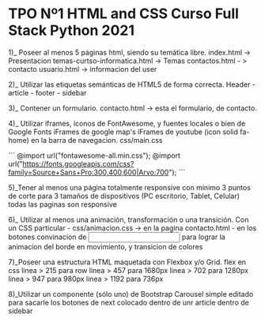 # TPO Nº1 HTML and CSS  Curso Full Stack Python 2021

1)_ Poseer al menos 5 páginas html, siendo su temática libre.
index.html -> Presentacion
temas-curtso-informatica.html -> Temas
contactos.html - > contacto
usuario.html -> informacion del user

2)_ Utilizar las etiquetas semánticas de HTML5 de forma correcta.
Header - article - footer - sidebar

3)_ Contener un formulario.
contacto.html -> esta el formulario, de contacto.

4)_ Utilizar iframes, íconos de FontAwesome, y fuentes locales o bien de
Google Fonts
iFrames de google map's
iFrames de youtube
(icon solid fa-home) en la barra de navegacion.
 css/main.css

´´´
@import url("fontawesome-all.min.css");
@import url("https://fonts.googleapis.com/css?family=Source+Sans+Pro:300,400,600|Arvo:700");
´´´

5)_Tener al menos una página totalmente responsive con mínimo 3 puntos
de corte para 3 tamaños de dispositivos (PC escritorio, Tablet, Celular)
todas las paginas son responsive

6)_ Utilizar al menos una animación, transformación o una transición.
Con un CSS particular - css/animacion.css -> en la pagina contacto.html - en los botones convinacion de <a><input>
para lograr la animacion del borde en movimiento, y transicion de colores

7)_Poseer una estructura HTML maquetada con Flexbox y/o Grid.
flex en css 
linea > 215 para row
linea > 457 para 1680px
linea > 702 para 1280px
linea > 947 para 980px
linea > 1192 para 736px


8)_Utilizar un componente (sólo uno) de Bootstrap
Carousel simple editado para sacarle los botones de next
colocado dentro de unr article dentro de sidebar
